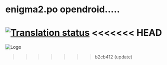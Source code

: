 # enigma2.po opendroid.....
[![Translation status](https://hosted.weblate.org/widgets/opd/-/enigma2-7-6-po/open-graph.png)](https://hosted.weblate.org/engage/opd/)
<<<<<<< HEAD
=======
![Logo](https://avatars.githubusercontent.com/u/1607653?v=4)

>>>>>>> b2cb412 (update)
